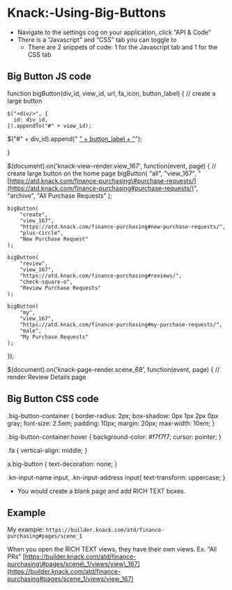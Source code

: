 # Knack:-Using-Big-Buttons

* Navigate to the settings cog on your application, click “API & Code”
* There is a “Javascript” and “CSS” tab you can toggle to
  * There are 2 snippets of code: 1 for the Javascript tab and 1 for the CSS tab

## Big Button JS code

function bigButton\(div\_id, view\_id, url, fa\_icon, button\_label\) { // create a large button

```text
$("<div/>", {
  id: div_id,
}).appendTo("#" + view_id);
```

$\("\#" + div\_id\).append\(" [" + button\_label + "](knack:%22%20+%20url%20+%20%22)"\);

}

$\(document\).on\('knack-view-render.view\_167', function\(event, page\) { // create large button on the home page bigButton\( "all", "view\_167", "[https://atd.knack.com/finance-purchasing\#purchase-requests/](https://atd.knack.com/finance-purchasing#purchase-requests/)", "archive", "All Purchase Requests" \);

```text
bigButton(
    "create",
    "view_167",
    "https://atd.knack.com/finance-purchasing#new-purchase-requests/",
    "plus-circle",
    "New Purchase Request"
);

bigButton(
    "review",
    "view_167",
    "https://atd.knack.com/finance-purchasing#reviews/",
    "check-square-o",
    "Review Purchase Requests"
);

bigButton(
    "my",
    "view_167",
    "https://atd.knack.com/finance-purchasing#my-purchase-requests/",
    "male",
    "My Purchase Requests"
);
```

}\);

$\(document\).on\('knack-page-render.scene\_68', function\(event, page\) { // render Review Details page

## Big Button CSS code

.big-button-container { border-radius: 2px; box-shadow: 0px 1px 2px 0px gray; font-size: 2.5em; padding: 10px; margin: 20px; max-width: 10em; }

.big-button-container:hover { background-color: \#f7f7f7; cursor: pointer; }

.fa { vertical-align: middle; }

a.big-button { text-decoration: none; }

.kn-input-name input, .kn-input-address input{ text-transform: uppercase; }

* You would create a blank page and add RICH TEXT boxes. 

## Example

My example: `https://builder.knack.com/atd/finance-purchasing#pages/scene_1`

When you open the RICH TEXT views, they have their own views. Ex. “All PRs” [https://builder.knack.com/atd/finance-purchasing\#pages/scene\_1/views/view\_167](https://builder.knack.com/atd/finance-purchasing#pages/scene_1/views/view_167)

